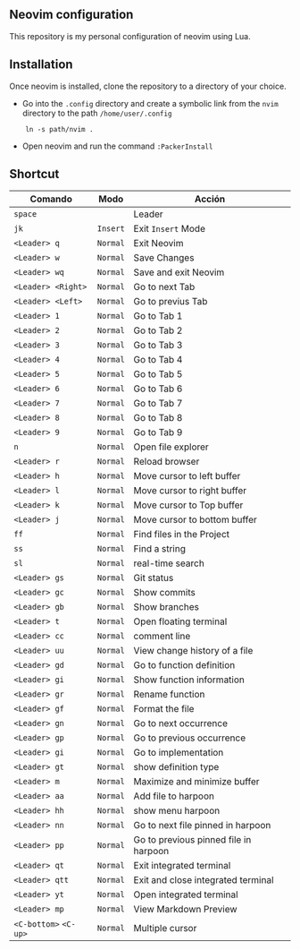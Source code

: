 ## Neovim configuration

This repository is my personal configuration of neovim using Lua.

## Installation

Once neovim is installed, clone the repository to a directory of your choice.

- Go into the `.config` directory and create a symbolic link from the `nvim` directory to the path `/home/user/.config`
```shell
    ln -s path/nvim .
```
- Open neovim and run the command `:PackerInstall`

## Shortcut


| Comando               | Modo     | Acción                                   | 
| --------------------- | -------- | ---------------------------------------- | 
| `space`               |          | Leader                                   | 
| `jk`                  | `Insert` | Exit `Insert` Mode                       | 
| `<Leader> q`          | `Normal` | Exit Neovim                              | 
| `<Leader> w`          | `Normal` | Save Changes                             | 
| `<Leader> wq`         | `Normal` | Save and exit Neovim                     |
| `<Leader> <Right>`    | `Normal` | Go to next Tab                           |
| `<Leader> <Left>`     | `Normal` | Go to previus Tab                        |
| `<Leader> 1`          | `Normal` | Go to Tab 1                              |
| `<Leader> 2`          | `Normal` | Go to Tab 2                              |
| `<Leader> 3`          | `Normal` | Go to Tab 3                              |
| `<Leader> 4`          | `Normal` | Go to Tab 4                              |
| `<Leader> 5`          | `Normal` | Go to Tab 5                              |
| `<Leader> 6`          | `Normal` | Go to Tab 6                              |
| `<Leader> 7`          | `Normal` | Go to Tab 7                              |
| `<Leader> 8`          | `Normal` | Go to Tab 8                              |
| `<Leader> 9`          | `Normal` | Go to Tab 9                              |
| `n`                   | `Normal` | Open file explorer                       |
| `<Leader> r`          | `Normal` | Reload browser                           |
| `<Leader> h`          | `Normal` | Move cursor to left buffer               |
| `<Leader> l`          | `Normal` | Move cursor to right buffer              |
| `<Leader> k`          | `Normal` | Move cursor to Top buffer                |
| `<Leader> j`          | `Normal` | Move cursor to bottom buffer             |
| `ff`                  | `Normal` | Find files in the Project                |
| `ss`                  | `Normal` | Find a string                            |
| `sl`                  | `Normal` | real-time search                         |
| `<Leader> gs`         | `Normal` | Git status                               |
| `<Leader> gc`         | `Normal` | Show commits                             |
| `<Leader> gb`         | `Normal` | Show branches                            |
| `<Leader> t`          | `Normal` | Open floating terminal                   |
| `<Leader> cc`         | `Normal` | comment line                             |
| `<Leader> uu`         | `Normal` | View change history of a file            |
| `<Leader> gd`         | `Normal` | Go to function definition                |
| `<Leader> gi`         | `Normal` | Show function information                |
| `<Leader> gr`         | `Normal` | Rename function                          |
| `<Leader> gf`         | `Normal` | Format the file                          |
| `<Leader> gn`         | `Normal` | Go to next occurrence                    |
| `<Leader> gp`         | `Normal` | Go to previous occurrence                |
| `<Leader> gi`         | `Normal` | Go to implementation                     |
| `<Leader> gt`         | `Normal` | show definition type                     |
| `<Leader> m`          | `Normal` | Maximize and minimize buffer             |
| `<Leader> aa`         | `Normal` | Add file to harpoon                      |
| `<Leader> hh`         | `Normal` | show menu harpoon                        |
| `<Leader> nn`         | `Normal` | Go to next file pinned in harpoon        |
| `<Leader> pp`         | `Normal` | Go to previous pinned file in harpoon    |
| `<Leader> qt`         | `Normal` | Exit integrated terminal                 |
| `<Leader> qtt`        | `Normal` | Exit and close integrated terminal       |
| `<Leader> yt`         | `Normal` | Open integrated terminal                 |
| `<Leader> mp`         | `Normal` | View Markdown Preview                    |
| `<C-bottom>` `<C-up>` | `Normal` | Multiple cursor                          |

